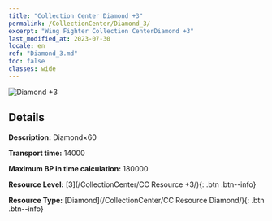 ```yaml
---
title: "Collection Center Diamond +3"
permalink: /CollectionCenter/Diamond_3/
excerpt: "Wing Fighter Collection CenterDiamond +3"
last_modified_at: 2023-07-30
locale: en
ref: "Diamond_3.md"
toc: false
classes: wide
---
```



![Diamond +3](/images/cc/CC_Diamond_3.png)

## Details

  **Description:** Diamond×60

  **Transport time:** 14000

  **Maximum BP in time calculation:** 180000

  **Resource Level:** [3](/CollectionCenter/CC Resource +3/){: .btn .btn--info}

  **Resource Type:** [Diamond](/CollectionCenter/CC Resource Diamond/){: .btn .btn--info}


